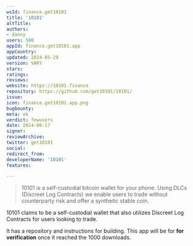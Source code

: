 ```yaml
---
wsId: finance.get10101
title: '10101'
altTitle: 
authors: 
- danny
users: 500
appId: finance.get10101.app
appCountry: 
updated: 2024-05-29
version: VARY
stars: 
ratings: 
reviews: 
website: https://10101.finance
repository: https://github.com/get10101/10101/
issue: 
icon: finance.get10101.app.png
bugbounty: 
meta: ok    
verdict: fewusers
date: 2024-06-17
signer: 
reviewArchive: 
twitter: get10101
social: 
redirect_from: 
developerName: '10101'
features: 

--- 
```


> 10101 is a self-custodial bitcoin wallet for your phone. Using DLCs (Discreet Log Contracts) we enable users to trade without counterparty risk and offer a synthetic stable coin.

10101 claims to be a self-custodial wallet that also utilizes Discreet Log Contracts for users looking to trade.

It has a repository and instructions for building. This app will be for **for verification** once it reached the 1000 downloads.